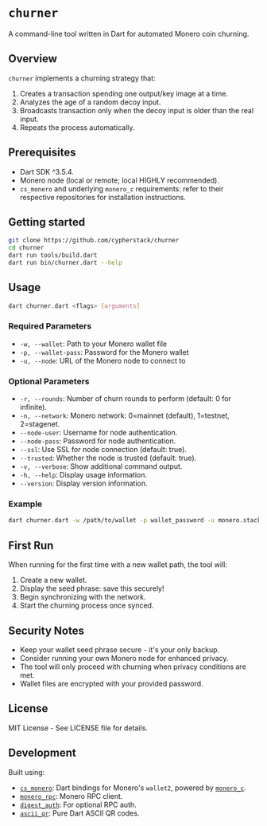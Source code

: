# `churner`
A command-line tool written in Dart for automated Monero coin churning.

## Overview
`churner` implements a churning strategy that:

1. Creates a transaction spending one output/key image at a time.
2. Analyzes the age of a random decoy input.
3. Broadcasts transaction only when the decoy input is older than the real input.
4. Repeats the process automatically.

## Prerequisites
- Dart SDK ^3.5.4.
- Monero node (local or remote; local HIGHLY recommended).
- `cs_monero` and underlying `monero_c` requirements: refer to their respective 
  repositories for installation instructions.

## Getting started
```bash
git clone https://github.com/cypherstack/churner
cd churner
dart run tools/build.dart
dart run bin/churner.dart --help
```

## Usage
```bash
dart churner.dart <flags> [arguments]
```

### Required Parameters
- `-w, --wallet`: Path to your Monero wallet file
- `-p, --wallet-pass`: Password for the Monero wallet
- `-u, --node`: URL of the Monero node to connect to

### Optional Parameters
- `-r, --rounds`: Number of churn rounds to perform (default: 0 for infinite).
- `-n, --network`: Monero network: 0=mainnet (default), 1=testnet, 2=stagenet.
- `--node-user`: Username for node authentication.
- `--node-pass`: Password for node authentication.
- `--ssl`: Use SSL for node connection (default: true).
- `--trusted`: Whether the node is trusted (default: true).
- `-v, --verbose`: Show additional command output.
- `-h, --help`: Display usage information.
- `--version`: Display version information.

### Example
```bash
dart churner.dart -w /path/to/wallet -p wallet_password -u monero.stackwallet.com:18081 --verbose
```

## First Run
When running for the first time with a new wallet path, the tool will:

1. Create a new wallet.
2. Display the seed phrase: save this securely!
3. Begin synchronizing with the network.
4. Start the churning process once synced.

## Security Notes
- Keep your wallet seed phrase secure - it's your only backup.
- Consider running your own Monero node for enhanced privacy.
- The tool will only proceed with churning when privacy conditions are met.
- Wallet files are encrypted with your provided password.

## License
MIT License - See LICENSE file for details.

## Development
Built using:
- [`cs_monero`](https://pub.dev/packages/cs_monero): Dart bindings for Monero's 
  `wallet2`, powered by [`monero_c`](https://github.com/cypherstack/monero_c).
- [`monero_rpc`](https://pub.dev/packages/monero_rpc): Monero RPC client.
- [`digest_auth`](https://pub.dev/packages/digest_auth): For optional RPC auth.
- [`ascii_qr`](https://pub.dev/packages/ascii_qr): Pure Dart ASCII QR codes.
